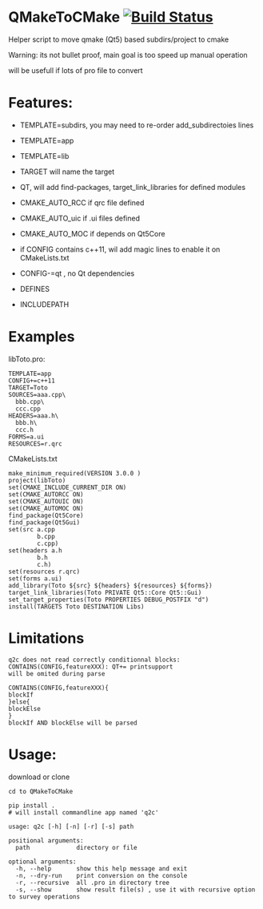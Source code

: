 # QMakeToCMake [![Build Status](https://travis-ci.org/davidtazy/QMakeToCMake.svg?branch=master)](https://travis-ci.org/davidtazy/QMakeToCMake)

Helper script to move qmake (Qt5) based subdirs/project to cmake

Warning: its not bullet proof, 
main goal is too speed up manual operation 

will be usefull if lots of pro file to convert

# Features:
- TEMPLATE=subdirs,  you may need to re-order add_subdirectoies lines
- TEMPLATE=app 
- TEMPLATE=lib
- TARGET will name the target 
- QT, will add find-packages, target_link_libraries for defined modules
- CMAKE_AUTO_RCC if qrc file defined
- CMAKE_AUTO_uic if .ui files defined
- CMAKE_AUTO_MOC if depends on Qt5Core

- if CONFIG contains c++11, wil add magic lines to enable it on CMakeLists.txt
- CONFIG-=qt , no Qt dependencies
- DEFINES
- INCLUDEPATH

# Examples

libToto.pro:
```
TEMPLATE=app
CONFIG+=c++11
TARGET=Toto
SOURCES=aaa.cpp\
  bbb.cpp\
  ccc.cpp
HEADERS=aaa.h\
  bbb.h\
  ccc.h
FORMS=a.ui
RESOURCES=r.qrc
```
CMakeLists.txt
```
make_minimum_required(VERSION 3.0.0 )
project(libToto)
set(CMAKE_INCLUDE_CURRENT_DIR ON)
set(CMAKE_AUTORCC ON)
set(CMAKE_AUTOUIC ON)
set(CMAKE_AUTOMOC ON)
find_package(Qt5Core)
find_package(Qt5Gui)
set(src a.cpp
        b.cpp
        c.cpp)
set(headers a.h
        b.h
        c.h)
set(resources r.qrc)
set(forms a.ui)
add_library(Toto ${src} ${headers} ${resources} ${forms})
target_link_libraries(Toto PRIVATE Qt5::Core Qt5::Gui)
set_target_properties(Toto PROPERTIES DEBUG_POSTFIX "d")
install(TARGETS Toto DESTINATION Libs)
```
# Limitations

```
q2c does not read correctly conditionnal blocks:
CONTAINS(CONFIG,featureXXX): QT+= printsupport
will be omited during parse

CONTAINS(CONFIG,featureXXX){
blockIf
}else{
blockElse
}
blockIf AND blockElse will be parsed 
```

# Usage:

download or clone
```
cd to QMakeToCMake

pip install .
# will install commandline app named 'q2c'

usage: q2c [-h] [-n] [-r] [-s] path

positional arguments:
  path             directory or file

optional arguments:
  -h, --help       show this help message and exit
  -n, --dry-run    print conversion on the console
  -r, --recursive  all .pro in directory tree
  -s, --show       show result file(s) , use it with recursive option to survey operations
```
